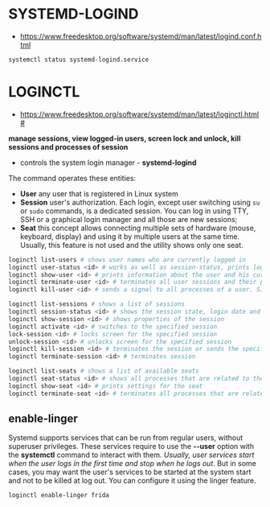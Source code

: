 # SYSTEMD-LOGIND

- https://www.freedesktop.org/software/systemd/man/latest/logind.conf.html

```sh
systemctl status systemd-logind.service
```

# LOGINCTL

- https://www.freedesktop.org/software/systemd/man/latest/loginctl.html#

**manage sessions, view logged-in users, screen lock and unlock, kill sessions and processes of session**

* controls the system login manager - **systemd-logind**

The command operates these entities:

- **User**
  any user that is registered in Linux system
- **Session**
  user's authorization. Each login, except user switching using `su` or `sudo` commands, is a dedicated session. You  can log in using TTY, SSH or a graphical login manager and all those are new sessions;
- **Seat**
  this concept allows connecting multiple sets of hardware (mouse, keyboard, display) and using it by multiple users  at the same time. Usually, this feature is not used and the utility  shows only one seat.

```sh
loginctl list-users # shows user names who are currently logged in
loginctl user-status <id> # works as well as session-status, prints login date, state, and active services with their processes as a tree
loginctl show-user <id> # prints information about the user and his current session, without a list of services
loginctl terminate-user <id> # terminates all user sessions and their processes
loginctl kill-user <id> # sends a signal to all processes of a user. SIGTERM will be sent by default
```

```sh
loginctl list-sessions # shows a list of sessions
loginctl session-status <id> # shows the session state, login date and time, and a list of processes of the session
loginctl show-session <id> # shows properties of the session
loginctl activate <id> # switches to the specified session
lock-session <id> # locks screen for the specified session
unlock-session <id> # unlocks screen for the specified session
loginctl kill-session <id> # terminates the session or sends the specified signal to all session's processes
loginctl terminate-session <id> # terminates session
```

```sh
loginctl list-seats # shows a list of available seats
loginctl seat-status <id> # shows all processes that are related to the seat
loginctl show-seat <id> # prints settings for the seat
loginctl terminate-seat <id> # terminates all processes that are related to the seat.
```

## enable-linger

Systemd supports services that can be run from regular users, without superuser privileges. These services require to use the **--user** option with the **systemctl** command to interact with them. *Usually, user services start when the user logs in the first time and stop when he logs out*. But in some cases, you may want the user's services to be started at the system start and not to be killed at log out. You can configure it using the linger feature.

```sh
loginctl enable-linger frida
```
